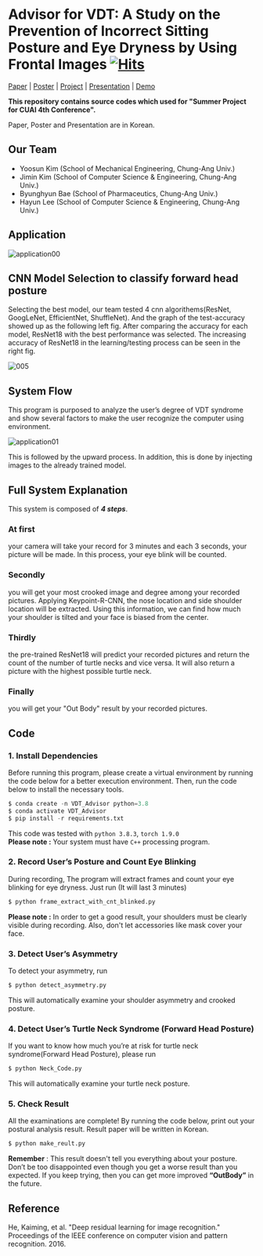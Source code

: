 # Advisor for VDT: A Study on the Prevention of Incorrect Sitting Posture and Eye Dryness by Using Frontal Images [![Hits](https://hits.seeyoufarm.com/api/count/incr/badge.svg?url=https%3A%2F%2Fgithub.com%2FCUAI-CAU%2FIs_Your_Neck_OK-&count_bg=%2379C83D&title_bg=%23555555&icon=&icon_color=%23E7E7E7&title=hits&edge_flat=false)](https://hits.seeyoufarm.com)

[Paper](https://drive.google.com/file/d/1RAxAUGAC_okJ7tXQWkRe5mHfNC7nVdcs/view?usp=sharing) | [Poster](https://drive.google.com/file/d/1tpvUc9PQ5YgTljxyEAmA1LQbahQdIV66/view?usp=sharing) | [Project](https://drive.google.com/file/d/1V2NKEeIwxjkrew77IdaMgwsFWY_Eqowb/view?usp=sharing) | [Presentation](https://www.youtube.com/watch?v=MIXmdktvD-4) | [Demo](https://drive.google.com/file/d/1Ffyi54A5QsdlJta3sYhBqTVU_O0GHTVq/view?usp=sharing)

**This repository contains source codes which used for "Summer Project for CUAI 4th Conference".**

Paper, Poster and Presentation are in Korean.


## Our Team
- Yoosun Kim (School of Mechanical Engineering, Chung-Ang Univ.)
- Jimin Kim (School of Computer Science & Engineering, Chung-Ang Univ.)
- Byunghyun Bae (School of Pharmaceutics, Chung-Ang Univ.)
- Hayun Lee (School of Computer Science & Engineering, Chung-Ang Univ.)

## Application

![application00](https://user-images.githubusercontent.com/87100682/131342705-6c3c2898-0d9a-4ca0-a870-6c88cfdd368e.jpg)


## CNN Model Selection to classify forward head posture

Selecting the best model, our team tested 4 cnn algorithems(ResNet, GoogLeNet, EfficientNet, ShuffleNet). And the graph of the test-accuracy showed up as the following left fig. After comparing the accuracy for each model, ResNet18 with the best performance was selected. The increasing accuracy of ResNet18 in the learning/testing process can be seen in the right fig.  

![005](https://user-images.githubusercontent.com/87100682/131344931-a3f06737-d7b5-4a8e-a973-91bb3be5627e.jpg)


## System Flow

This program is purposed to analyze the user’s degree of VDT syndrome and show several factors to make the user recognize the computer using environment.

![application01](https://user-images.githubusercontent.com/87100682/131342794-3b844fb7-f092-4f48-a0d8-3a5f4dd19f9a.jpg)

This is followed by the upward process.
In addition, this is done by injecting images to the already trained model.


## Full System Explanation

This system is composed of ***4 steps***.

### **At first**
your camera will take your record for 3 minutes and each 3 seconds, your picture will be made. In this process, your eye blink will be counted.

### **Secondly**
you will get your most crooked image and degree among your recorded pictures.
Applying Keypoint-R-CNN, the nose location and side shoulder location will be extracted. Using this information, we can find how much your shoulder is tilted and your face is biased from the center.

### **Thirdly**
the pre-trained ResNet18 will predict your recorded pictures and return the count of the number of turtle necks and vice versa. It will also return a picture with the highest possible turtle neck.

### **Finally** 
you will get your "Out Body" result by your recorded pictures.


## Code

### 1. Install Dependencies 

Before running this program, please create a virtual environment by running the code below for a better execution environment. Then, run the code below to install the necessary tools.

```python
$ conda create -n VDT_Advisor python=3.8
$ conda activate VDT_Advisor
$ pip install -r requirements.txt
```
This code was tested with `python 3.8.3`, `torch 1.9.0`  
**Please note :** Your system must have `C++` processing program.

### 2. Record User’s Posture and Count Eye Blinking

 During recording, The program will extract frames and count your eye blinking for eye dryness. Just run (It will last 3 minutes)
```python
$ python frame_extract_with_cnt_blinked.py
```
**Please note :** In order to get a good result, your shoulders must be clearly visible during recording. Also, don't let accessories like mask cover your face.

### 3. Detect User’s Asymmetry

To detect your asymmetry, run
```python
$ python detect_asymmetry.py
```
This will automatically examine your shoulder asymmetry and crooked posture.

### 4. Detect User’s Turtle Neck Syndrome (Forward Head Posture)

If you want to know how much you’re at risk for turtle neck syndrome(Forward Head Posture), please run
```python
$ python Neck_Code.py
```
This will automatically examine your turtle neck posture.

### 5. Check Result

All the examinations are complete!
By running the code below, print out your postural analysis result. Result paper will be written in Korean.
```python
$ python make_reult.py
```
**Remember** : This result doesn't tell you everything about your posture. Don’t be too disappointed even though you get a worse result than you expected.  If you keep trying, then you can get more improved **“OutBody”** in the future.


## Reference

He, Kaiming, et al. "Deep residual learning for image recognition." Proceedings of the IEEE conference on computer vision and pattern recognition. 2016.

